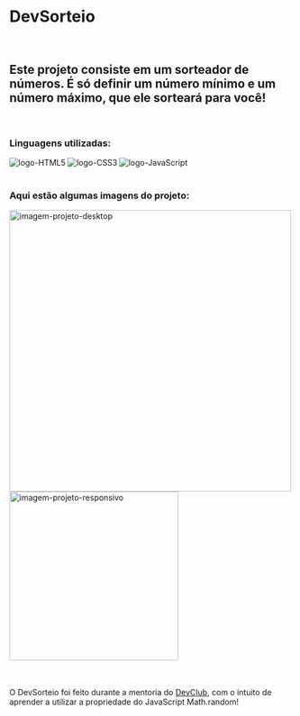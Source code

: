 <h1>DevSorteio</h1>
<br>
<h2>Este projeto consiste em um sorteador de números. É só definir um número mínimo e um número máximo, que ele sorteará para você!</h2>
<br>
<h3>Linguagens utilizadas:</h3>
<div>
<img src= "https://img.shields.io/badge/HTML5-E34F26?style=for-the-badge&logo=html5&logoColor=white" alt= "logo-HTML5">
<img src= "https://img.shields.io/badge/CSS3-1572B6?style=for-the-badge&logo=css3&logoColor=white" alt= "logo-CSS3">
<img src= "https://img.shields.io/badge/JavaScript-F7DF1E?style=for-the-badge&logo=javascript&logoColor=black" alt= "logo-JavaScript">
</div>
<br>
<h3>Aqui estão algumas imagens do projeto:</h3>
<div>
<img src= "" width= "500px"  alt= "imagem-projeto-desktop">
<img src= "" height= "300px" alt= "imagem-projeto-responsivo">
</div>
<br>
<br>
<p>O DevSorteio foi feito durante a mentoria do <a href='https://aulas.devclub.com.br/'>DevClub</a>, com o intuito de aprender a utilizar a propriedade do JavaScript Math.random! </p>
